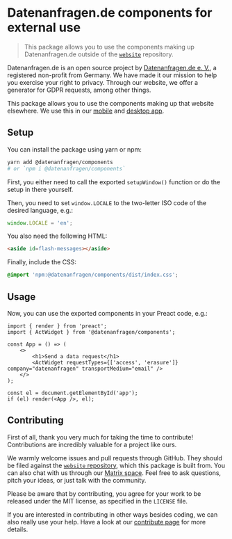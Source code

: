 # Datenanfragen.de components for external use

> This package allows you to use the components making up Datenanfragen.de outside of the [`website`](https://github.com/datenanfragen/website) repository.

Datenanfragen.de is an open source project by [Datenanfragen.de e.&nbsp;V.](https://www.datarequests.org/verein), a registered non-profit from Germany. We have made it our mission to help you exercise your right to privacy. Through our website, we offer a generator for GDPR requests, among other things.

This package allows you to use the components making up that website elsewhere. We use this in our [mobile](https://github.com/datenanfragen/mobile-app/) and [desktop app](https://github.com/datenanfragen/desktop-app/).

## Setup

You can install the package using yarn or npm:

```sh
yarn add @datenanfragen/components
# or `npm i @datenanfragen/components`
```

First, you either need to call the exported `setupWindow()` function or do the setup in there yourself.

Then, you need to set `window.LOCALE` to the two-letter ISO code of the desired language, e.g.:

```ts
window.LOCALE = 'en';
```

You also need the following HTML:

```html
<aside id=flash-messages></aside>
```

Finally, include the CSS:

```scss
@import 'npm:@datenanfragen/components/dist/index.css';
```

## Usage

Now, you can use the exported components in your Preact code, e.g.:

```tsx
import { render } from 'preact';
import { ActWidget } from '@datenanfragen/components';

const App = () => (
    <>
        <h1>Send a data request</h1>
        <ActWidget requestTypes={['access', 'erasure']} company="datenanfragen" transportMedium="email" />
    </>
);

const el = document.getElementById('app');
if (el) render(<App />, el);
```

## Contributing

First of all, thank you very much for taking the time to contribute! Contributions are incredibly valuable for a project like ours.

We warmly welcome issues and pull requests through GitHub. They should be filed against the [`website` repository](https://github.com/datenanfragen/website), which this package is built from. You can also chat with us through our [Matrix space](https://matrix.to/#/#datenanfragen:matrix.altpeter.me). Feel free to ask questions, pitch your ideas, or just talk with the community.

Please be aware that by contributing, you agree for your work to be released under the MIT license, as specified in the `LICENSE` file.

If you are interested in contributing in other ways besides coding, we can also really use your help. Have a look at our [contribute page](https://www.datarequests.org/contribute) for more details.

